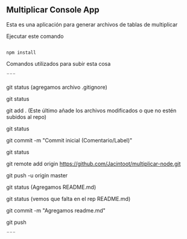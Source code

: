 

## Multiplicar Console App

Esta es una aplicación para generar archivos de tablas de multiplicar

Ejecutar este comando

```

npm install
```


Comandos utilizados para subir esta cosa

¨¨¨

git status
(agregamos archivo .gitignore)

git status

git add . 
    (Este último añade los archivos modificados o que no estén subidos al repo)

git status

git commit -m "Commit inicial (Comentario/Label)"

git status

git remote add origin https://github.com/Jacintoot/multiplicar-node.git

git push -u origin master

git status
(Agregamos README.md)

git status (vemos que falta en el rep README.md)

git commit -m "Agregamos readme.md"

git push

¨¨¨